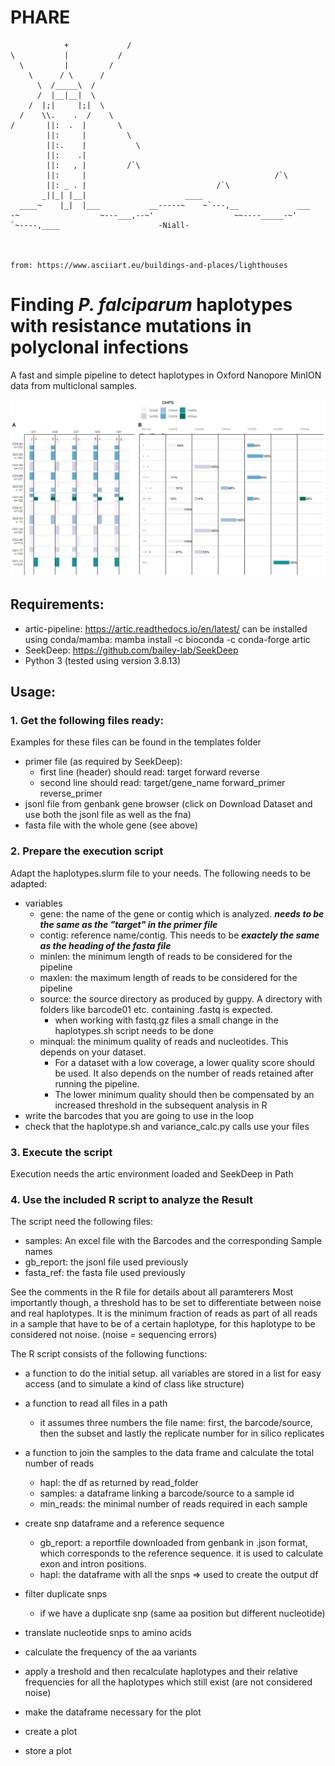 # PHARE

```
            +             /
\           |           /
  \         |         /
    \      / \      /
      \  /_____\  /
      /  |__|__|  \
    /  |;|     |;|  \
  /    \\.    .  /    \
/       ||:  .  |       \
        ||:     |         \
        ||:.    |           \
        ||:    .|
        ||:   , |         /`\
        ||:     |                                          /`\
        ||: _ . |                             /`\
       _||_| |__|                      ____
  ____~    |_|  |___           __-----~    ~`---,__             ___
-~                  ~---___,--~'                  ~~----_____-~'
`~----,____                      -Niall-



from: https://www.asciiart.eu/buildings-and-places/lighthouses

```

# Finding _**P**. falciparum_ **ha**plotypes with **re**sistance mutations in polyclonal infections

A fast and simple pipeline to detect haplotypes in Oxford Nanopore MinION data from multiclonal samples.

![an example of the PHARE pipeline output](pipeline_example.png)


## Requirements:
- artic-pipeline: https://artic.readthedocs.io/en/latest/
  can be installed using conda/mamba: mamba install -c bioconda -c conda-forge artic
- SeekDeep: https://github.com/bailey-lab/SeekDeep
- Python 3 (tested using version 3.8.13)

## Usage:
### 1. Get the following files ready:
Examples for these files can be found in the templates folder

- primer file (as required by SeekDeep):
  + first line (header) should read: target forward reverse
  + second line should read: target/gene_name forward_primer reverse_primer
- jsonl file from genbank gene browser (click on Download Dataset and use both the jsonl file as well as the fna)
- fasta file with the whole gene (see above)


### 2. Prepare the execution script
Adapt the haplotypes.slurm file to your needs. The following needs to be adapted:

- variables
    * gene: the name of the gene or contig which is analyzed. ***needs to be the same as the "target" in the primer file***
    * contig: reference name/contig. This needs to be ***exactely the same as the heading of the fasta file***
    * minlen: the minimum length of reads to be considered for the pipeline
    * maxlen: the maximum length of reads to be considered for the pipeline
    * source: the source directory as produced by guppy. A directory with folders like barcode01 etc. containing .fastq is expected.
        + when working with fastq.gz files a small change in the haplotypes.sh script needs to be done
    * minqual: the minimum quality of reads and nucleotides. This depends on your dataset.
        + For a dataset with a low coverage, a lower quality score should be used. It also depends on the number of reads retained after running the pipeline. 
        + The lower minimum quality should then be compensated by an increased threshold in the subsequent analysis in R
- write the barcodes that you are going to use in the loop
- check that the haplotype.sh and variance_calc.py calls use your files

### 3. Execute the script
Execution needs the artic environment loaded and SeekDeep in Path

### 4. Use the included R script to analyze the Result
The script need the following files:

- samples: An excel file with the Barcodes and the corresponding Sample names
- gb_report: the jsonl file used previously
- fasta_ref: the fasta file used previously

See the comments in the R file for details about all paramterers
Most importantly though, a threshold has to be set to differentiate between noise and real haplotypes. It is the minimum fraction of reads as part of all reads in a sample that have to be of a certain haplotype, for this haplotype to be considered not noise. (noise = sequencing errors)

The R script consists of the following functions:

- a function to do the initial setup. all variables are stored in a list for easy access (and to simulate a kind of class like structure)
- a function to read all files in a path
    * it assumes three numbers the file name: first, the barcode/source, then the subset and lastly the replicate number for in silico replicates
- a function to join the samples to the data frame and calculate the total number of reads
    - hapl: the df as returned by read_folder
    + samples: a dataframe linking a barcode/source to a sample id
    + min_reads: the minimal number of reads required in each sample

- create snp dataframe and a reference sequence
    + gb_report: a reportfile downloaded from genbank in .json format, which corresponds to the reference sequence. it is used to calculate exon and intron positions.
    + hapl: the dataframe with all the snps => used to create the output df
- filter duplicate snps
    + if we have a duplicate snp (same aa position but different nucleotide)
- translate nucleotide snps to amino acids
- calculate the frequency of the aa variants
- apply a treshold and then recalculate haplotypes and their relative frequencies for all the haplotypes which still exist (are not considered noise)
- make the dataframe necessary for the plot
- create a plot
- store a plot